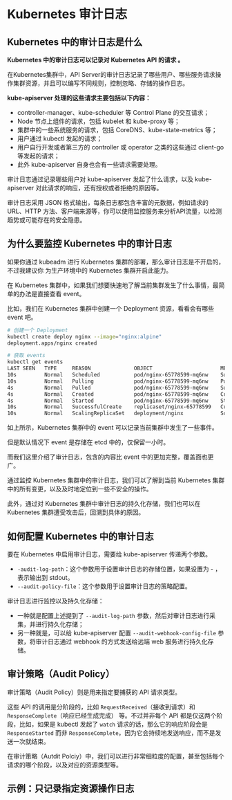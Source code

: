 # Kubernetes 审计日志

## Kubernetes 中的审计日志是什么

**Kubernetes 中的审计日志可以记录对 Kubernetes API 的请求 。**

在Kubernetes集群中，API Server的审计日志记录了哪些用户、哪些服务请求操作集群资源，并且可以编写不同规则，控制忽略、存储的操作日志。

**kube-apiserver 处理的这些请求主要包括以下内容：**

- controller-manager、kube-scheduler 等 Control Plane 的交互请求；
- Node 节点上组件的请求，包括 kubelet 和 kube-proxy 等；
- 集群中的一些系统服务的请求，包括 CoreDNS、kube-state-metrics 等；
- 用户通过 kubectl 发起的请求；
- 用户自行开发或者第三方的 controller 或 operator 之类的这些通过 client-go 等发起的请求；
- 此外 kube-apiserver 自身也会有一些请求需要处理。

审计日志通过记录哪些用户对 kube-apiserver 发起了什么请求，以及 kube-apiserver 对此请求的响应，还有授权或者拒绝的原因等。

审计日志采用 JSON 格式输出，每条日志都包含丰富的元数据，例如请求的 URL、HTTP 方法、客户端来源等，你可以使用监控服务来分析API流量，以检测趋势或可能存在的安全隐患。

## 为什么要监控 Kubernetes 中的审计日志

如果你通过 kubeadm 进行 Kubernetes 集群的部署，那么审计日志是不开启的，不过我建议你 为生产环境中的 Kubernetes 集群开启此能力。

在 Kubernetes 集群中，如果我们想要快速地了解当前集群发生了什么事情，最简单的办法是直接查看 event。

比如，我们在 Kubernetes 集群中创建一个 Deployment 资源，看看会有哪些 event 吧。

```bash
# 创建一个 Deployment
kubectl create deploy nginx --image="nginx:alpine"
deployment.apps/nginx created

# 获取 events
kubectl get events
LAST SEEN   TYPE     REASON              OBJECT                      MESSAGE
10s         Normal   Scheduled           pod/nginx-65778599-mq6nw    Successfully assigned default/nginx-65778599-mq6nw to kind-worker
10s         Normal   Pulling             pod/nginx-65778599-mq6nw    Pulling image "nginx:alpine"
4s          Normal   Pulled              pod/nginx-65778599-mq6nw    Successfully pulled image "nginx:alpine" in 5.379974736s
4s          Normal   Created             pod/nginx-65778599-mq6nw    Created container nginx
4s          Normal   Started             pod/nginx-65778599-mq6nw    Started container nginx
10s         Normal   SuccessfulCreate    replicaset/nginx-65778599   Created pod: nginx-65778599-mq6nw
10s         Normal   ScalingReplicaSet   deployment/nginx            Scaled up replica set nginx-65778599 to 1
```

如上所示，Kubernetes 集群中的 event 可以记录当前集群中发生了一些事件。

但是默认情况下 event 是存储在 etcd 中的，仅保留一小时。

而我们这里介绍了审计日志，包含的内容比 event 中的更加完整，覆盖面也更广。

通过监控 Kubernetes 集群中的审计日志，我们可以了解到当前 Kubernetes 集群中的所有变更，以及及时地定位到一些不安全的操作。

此外，通过对 Kubernetes 集群中审计日志的持久化存储，我们也可以在 Kubernetes 集群遭受攻击后，回溯到具体的原因。

## 如何配置 Kubernetes 中的审计日志

要在 Kubernetes 中启用审计日志，需要给 kube-apiserver 传递两个参数。

- `-audit-log-path`：这个参数用于设置审计日志的存储位置，如果设置为 - ，表示输出到 stdout。
- `--audit-policy-file`：这个参数用于设置审计日志的策略配置。

审计日志进行监控以及持久化存储：

- 一种就是配置上述提到了 `--audit-log-path` 参数，然后对审计日志进行采集，并进行持久化存储；
- 另一种就是，可以给 kube-apiserver 配置 `--audit-webhook-config-file` 参数，将审计日志通过 webhook 的方式发送给远端 web 服务进行持久化存储。

## 审计策略（Audit Policy）

审计策略（Audit Policy）则是用来指定要捕获的 API 请求类型。

这些 API 的调用是分阶段的，比如 `RequestReceived`（接收到请求）和 `ResponseComplete`（响应已经生成完成） 等。不过并非每个 API 都是仅这两个阶段，比如，如果是 kubectl 发起了 `watch` 请求的话，那么它的响应阶段会是 `ResponseStarted` 而非 `ResponseComplete`，因为它会持续地发送响应，而不是发送一次就结束。

在审计策略（Autdit Polciy）中，我们可以进行非常细粒度的配置，甚至包括每个请求的哪个阶段，以及对应的资源类型等。

## 示例：只记录指定资源操作日志